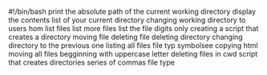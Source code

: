#!/bin/bash
print the absolute path of the current working directory
display the contents list of your current directory
changing working directory to users hom
list files
list more files
list the file digits only
creating a script that creates a directory
moving file
deleting file
deleting directory
changing directory to the previous one
listing all files
file typ
symbolsee
copying html
moving all files begginning with uppercase letter
deleting files in cwd
script that creates directories
series of commas
file type
